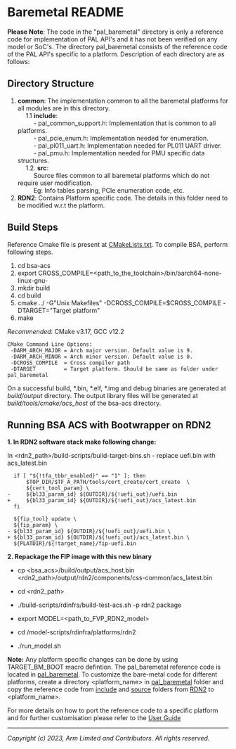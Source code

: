 # Baremetal README
**Please Note**: The code in the "pal_baremetal" directory is only a reference code for implementation of PAL API's and it has not been verified on any model or SoC's.
The directory pal_baremetal consists of the reference code of the PAL API's specific to a platform.
Description of each directory are as follows:

## Directory Structure
1. **common**: The implementation common to all the baremetal platforms for all modules are in this directory.\
&emsp; 1.1 **include**:\
&emsp; &emsp; -  pal_common_support.h: Implementation that is common to all platforms.\
&emsp; &emsp; -  pal_pcie_enum.h: Implementation needed for enumeration.\
&emsp; &emsp; -  pal_pl011_uart.h: Implementation needed for PL011 UART driver. \
&emsp; &emsp; -  pal_pmu.h: Implementation needed for PMU specific data structures.\
&emsp; 1.2. **src**:\
&emsp; &emsp; Source files common to all baremetal platforms which do not require user modification.\
&emsp; &emsp; Eg: Info tables parsing, PCIe enumeration code, etc.
&emsp;
2. **RDN2**: Contains Platform specific code. The details in this folder need to be modified w.r.t the platform.

## Build Steps

Reference Cmake file is present at [CMakeLists.txt](../../CMakeLists.txt). To compile BSA, perform following steps.

1. cd bsa-acs
2. export CROSS_COMPILE=<path_to_the_toolchain>/bin/aarch64-none-linux-gnu-
3. mkdir build
4. cd build
5. cmake ../ -G"Unix Makefiles" -DCROSS_COMPILE=$CROSS_COMPILE -DTARGET="Target platform"
6. make

*Recommended*: CMake v3.17, GCC v12.2
```
CMake Command Line Options:
 -DARM_ARCH_MAJOR = Arch major version. Default value is 9.
 -DARM_ARCH_MINOR = Arch minor version. Default value is 0.
 -DCROSS_COMPILE  = Cross compiler path
 -DTARGET         = Target platform. Should be same as folder under pal_baremetal
```

On a successful build, *.bin, *.elf, *.img and debug binaries are generated at *build/output* directory. The output library files will be generated at *build/tools/cmake/acs_host* of the bsa-acs directory.

## Running BSA ACS with Bootwrapper on RDN2

**1. In RDN2 software stack make following change:**

  In <rdn2_path>/build-scripts/build-target-bins.sh - replace uefi.bin with acs_latest.bin

```
  if [ "${!tfa_tbbr_enabled}" == "1" ]; then
      $TOP_DIR/$TF_A_PATH/tools/cert_create/cert_create  \
      ${cert_tool_param} \
-     ${bl33_param_id} ${OUTDIR}/${!uefi_out}/uefi.bin
+     ${bl33_param_id} ${OUTDIR}/${!uefi_out}/acs_latest.bin
  fi

  ${fip_tool} update \
  ${fip_param} \
- ${bl33_param_id} ${OUTDIR}/${!uefi_out}/uefi.bin \
+ ${bl33_param_id} ${OUTDIR}/${!uefi_out}/acs_latest.bin \
  ${PLATDIR}/${!target_name}/fip-uefi.bin

```

**2. Repackage the FIP image with this new binary**
- cp <bsa_acs>/build/output/acs_host.bin <rdn2_path>/output/rdn2/components/css-common/acs_latest.bin

- cd <rdn2_path>

- ./build-scripts/rdinfra/build-test-acs.sh -p rdn2 package

- export MODEL=<path_to_FVP_RDN2_model>

- cd <rdn2>/model-scripts/rdinfra/platforms/rdn2

- ./run_model.sh

**Note:** Any platform specific changes can be done by using TARGET_BM_BOOT macro defintion. The pal_baremetal reference code is located in [pal_baremetal](.). To customize the bare-metal code for different platforms, create a directory <platform_name> in [pal_baremetal](.) folder and copy the reference code from [include](RDN2/include) and [source](RDN2/src) folders from [RDN2](RDN2) to <platform_name>.


For more details on how to port the reference code to a specific platform and for further customisation please refer to the [User Guide](../../docs/arm_bsa_architecture_compliance_bare-metal_user_guide.pdf)

-----------------

*Copyright (c) 2023, Arm Limited and Contributors. All rights reserved.*
